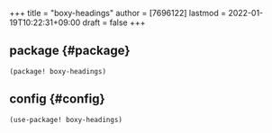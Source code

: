 +++
title = "boxy-headings"
author = [7696122]
lastmod = 2022-01-19T10:22:31+09:00
draft = false
+++

## package {#package}

```elisp
(package! boxy-headings)
```


## config {#config}

```elisp
(use-package! boxy-headings)
```
